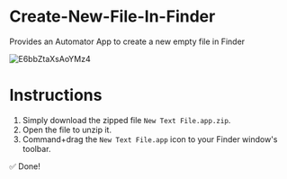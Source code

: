 # Create-New-File-In-Finder
Provides an Automator App to create a new empty file in Finder

![E6bbZtaXsAoYMz4](https://user-images.githubusercontent.com/11684330/127069032-cadeea3d-90f6-416c-a88b-8fea723dfd47.jpeg)

# Instructions

1. Simply download the zipped file `New Text File.app.zip`.
2. Open the file to unzip it.
3. Command+drag the `New Text File.app` icon to your Finder window's toolbar.

✅ Done!
